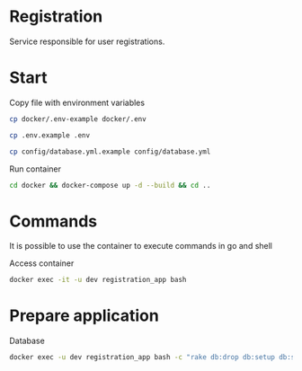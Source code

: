 # Registration

Service responsible for user registrations.

# Start

Copy file with environment variables

```bash
cp docker/.env-example docker/.env
```

```bash
cp .env.example .env
```

```bash
cp config/database.yml.example config/database.yml
```

Run container

```bash
cd docker && docker-compose up -d --build && cd ..
```

# Commands

It is possible to use the container to execute commands in go and shell

Access container
```bash
docker exec -it -u dev registration_app bash
```

# Prepare application
Database

```bash
docker exec -u dev registration_app bash -c "rake db:drop db:setup db:seed"
```

#